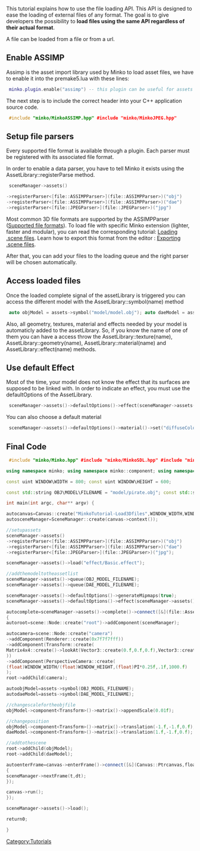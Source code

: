 This tutorial explains how to use the file loading API. This API is designed to ease the loading of external files of any format. The goal is to give developers the possibility to **load files using the same API regardless of their actual format**.

A file can be loaded from a file or from a url.

Enable ASSIMP
-------------

Assimp is the asset import library used by Minko to load asset files, we have to enable it into the premake5.lua with these lines:


```lua
 minko.plugin.enable("assimp") -- this plugin can be useful for assets that need to load jpeg files minko.plugin.enable("jpeg") 
```


The next step is to include the correct header into your C++ application source code.


```cpp
 #include "minko/MinkoASSIMP.hpp" #include "minko/MinkoJPEG.hpp" 
```


Setup file parsers
------------------

Every supported file format is available through a plugin. Each parser must be registered with its associated file format.

In order to enable a data parser, you have to tell Minko it exists using the AssetLibrary::registerParse method.


```cpp
 sceneManager->assets()

->registerParser<[file::ASSIMPParser>](file::ASSIMPParser>)("obj")
->registerParser<[file::ASSIMPParser>](file::ASSIMPParser>)("dae")
->registerParser<[file::JPEGParser>](file::JPEGParser>)("jpg")


```


Most common 3D file formats are supported by the ASSIMPParser ([Supported file formats](Supported_file_formats_(Community_Edition).md)). To load file with specific Minko extension (lighter, faster and modular), you can read the corresponding tutorial: [Loading .scene files](Loading_.scene_files.md). Learn how to export this format from the editor : [Exporting .scene files](Exporting_.scene_files.md).

After that, you can add your files to the loading queue and the right parser will be chosen automatically.

Access loaded files
-------------------

Once the loaded complete signal of the assetLibrary is triggered you can access the different model with the AssetLibrary::symbol(name) method


```cpp
 auto objModel = assets->symbol("model/model.obj"); auto daeModel = assets->symbol("model/model.dae"); 
```


Also, all geometry, textures, material and effects needed by your model is automaticly added to the assetLibrary. So, if you know the name of one of them you can have a access throw the AssetLibrary::texture(name), AssetLibrary::geometry(name), AssetLibrary::material(name) and AssetLibrary::effect(name) methods.

Use default Effect
------------------

Most of the time, your model does not know the effect that its surfaces are supposed to be linked with. In order to indicate an effect, you must use the defaultOptions of the AssetLibrary.


```cpp
 sceneManager->assets()->defaultOptions()->effect(sceneManager->assets()->effect(DEFAULT\EFFECT)); 
```


You can also choose a default material


```cpp
 sceneManager->assets()->defaultOptions()->material()->set("diffuseColor", Vector4::create(0.8f, 0.1f, 0.1f, 1.0f)); 
```


Final Code
----------


```cpp
 #include "minko/Minko.hpp" #include "minko/MinkoSDL.hpp" #include "minko/MinkoASSIMP.hpp" #include "minko/MinkoJPEG.hpp"

using namespace minko; using namespace minko::component; using namespace minko::math;

const uint WINDOW\WIDTH = 800; const uint WINDOW\HEIGHT = 600;

const std::string OBJ\MODEL\FILENAME = "model/pirate.obj"; const std::string DAE\MODEL\FILENAME = "model/pirate.dae";

int main(int argc, char** argv) {

autocanvas=Canvas::create("MinkoTutorial-Load3Dfiles",WINDOW_WIDTH,WINDOW_HEIGHT);
autosceneManager=SceneManager::create(canvas->context());

//setupassets
sceneManager->assets()
->registerParser<[file::ASSIMPParser>](file::ASSIMPParser>)("obj")
->registerParser<[file::ASSIMPParser>](file::ASSIMPParser>)("dae")
->registerParser<[file::JPEGParser>](file::JPEGParser>)("jpg");

sceneManager->assets()->load("effect/Basic.effect");

//addthemodeltotheassetlist
sceneManager->assets()->queue(OBJ_MODEL_FILENAME);
sceneManager->assets()->queue(DAE_MODEL_FILENAME);

sceneManager->assets()->defaultOptions()->generateMipmaps(true);
sceneManager->assets()->defaultOptions()->effect(sceneManager->assets()->effect("effect/Basic.effect"));

autocomplete=sceneManager->assets()->complete()->connect([&](file::AssetLibrary::Ptrassets)
{
autoroot=scene::Node::create("root")->addComponent(sceneManager);

autocamera=scene::Node::create("camera")
->addComponent(Renderer::create(0x7f7f7fff))
->addComponent(Transform::create(
Matrix4x4::create()->lookAt(Vector3::create(0.f,0.f,0.f),Vector3::create(0.f,0.f,5.f))
))
->addComponent(PerspectiveCamera::create(
(float)WINDOW_WIDTH/(float)WINDOW_HEIGHT,(float)PI*0.25f,.1f,1000.f)
);
root->addChild(camera);

autoobjModel=assets->symbol(OBJ_MODEL_FILENAME);
autodaeModel=assets->symbol(DAE_MODEL_FILENAME);

//changescalefortheobjfile
objModel->component<Transform>()->matrix()->appendScale(0.01f);

//changeposition
objModel->component<Transform>()->matrix()->translation(-1.f,-1.f,0.f);
daeModel->component<Transform>()->matrix()->translation(1.f,-1.f,0.f);

//addtothescene
root->addChild(objModel);
root->addChild(daeModel);

autoenterFrame=canvas->enterFrame()->connect([&](Canvas::Ptrcanvas,floatt,floatdt)
{
sceneManager->nextFrame(t,dt);
});

canvas->run();
});

sceneManager->assets()->load();

return0;

} 
```


<Category:Tutorials>

